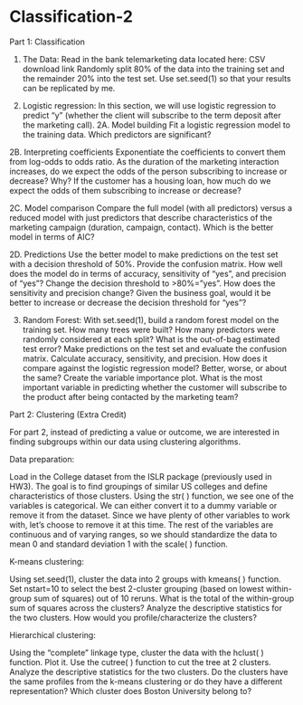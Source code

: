 # Classification-2
Part 1: Classification

1. The Data:
Read in the bank telemarketing data located here: CSV download link
Randomly split 80% of the data into the training set and the remainder 20% into the test set. Use set.seed(1) so that your results can be replicated by me.

2. Logistic regression:
In this section, we will use logistic regression to predict “y” (whether the client will subscribe to the term deposit after the marketing call).
2A. Model building
Fit a logistic regression model to the training data. Which predictors are significant?

2B. Interpreting coefficients
Exponentiate the coefficients to convert them from log-odds to odds ratio.
As the duration of the marketing interaction increases, do we expect the odds of the person subscribing to increase or decrease? Why?
If the customer has a housing loan, how much do we expect the odds of them subscribing to increase or decrease?

2C. Model comparison
Compare the full model (with all predictors) versus a reduced model with just predictors that describe characteristics of the marketing campaign (duration, campaign, contact). Which is the better model in terms of AIC?

2D. Predictions
Use the better model to make predictions on the test set with a decision threshold of 50%. Provide the confusion matrix. How well does the model do in terms of accuracy, sensitivity of “yes”, and precision of “yes”?
Change the decision threshold to >80%=”yes”. How does the sensitivity and precision change? Given the business goal, would it be better to increase or decrease the decision threshold for “yes”?

3. Random Forest:
With set.seed(1), build a random forest model on the training set. How many trees were built? How many predictors were randomly considered at each split? What is the out-of-bag estimated test error?
Make predictions on the test set and evaluate the confusion matrix. Calculate accuracy, sensitivity, and precision. How does it compare against the logistic regression model? Better, worse, or about the same?
Create the variable importance plot. What is the most important variable in predicting whether the customer will subscribe to the product after being contacted by the marketing team?









Part 2: Clustering (Extra Credit)

For part 2, instead of predicting a value or outcome, we are interested in finding subgroups within our data using clustering algorithms.

Data preparation:

Load in the College dataset from the ISLR package (previously used in HW3). The goal is to find groupings of similar US colleges and define characteristics of those clusters.
Using the str( ) function, we see one of the variables is categorical. We can either convert it to a dummy variable or remove it from the dataset. Since we have plenty of other variables to work with, let’s choose to remove it at this time.
The rest of the variables are continuous and of varying ranges, so we should standardize the data to mean 0 and standard deviation 1 with the scale( ) function.

K-means clustering:

Using set.seed(1), cluster the data into 2 groups with kmeans( ) function. Set nstart=10 to select the best 2-cluster grouping (based on lowest within-group sum of squares) out of 10 reruns.
What is the total of the within-group sum of squares across the clusters?
Analyze the descriptive statistics for the two clusters. How would you profile/characterize the clusters?

Hierarchical clustering:

Using the “complete” linkage type, cluster the data with the hclust( ) function. Plot it.
Use the cutree( ) function to cut the tree at 2 clusters. 
Analyze the descriptive statistics for the two clusters. Do the clusters have the same profiles from the k-means clustering or do they have a different representation?
Which cluster does Boston University belong to?
